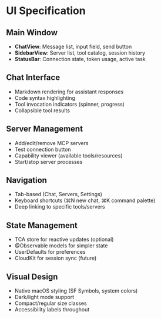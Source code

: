 # UI Specification

## Main Window
- **ChatView**: Message list, input field, send button
- **SidebarView**: Server list, tool catalog, session history
- **StatusBar**: Connection state, token usage, active task

## Chat Interface
- Markdown rendering for assistant responses
- Code syntax highlighting
- Tool invocation indicators (spinner, progress)
- Collapsible tool results

## Server Management
- Add/edit/remove MCP servers
- Test connection button
- Capability viewer (available tools/resources)
- Start/stop server processes

## Navigation
- Tab-based (Chat, Servers, Settings)
- Keyboard shortcuts (⌘N new chat, ⌘K command palette)
- Deep linking to specific tools/servers

## State Management
- TCA store for reactive updates (optional)
- @Observable models for simpler state
- UserDefaults for preferences
- CloudKit for session sync (future)

## Visual Design
- Native macOS styling (SF Symbols, system colors)
- Dark/light mode support
- Compact/regular size classes
- Accessibility labels throughout